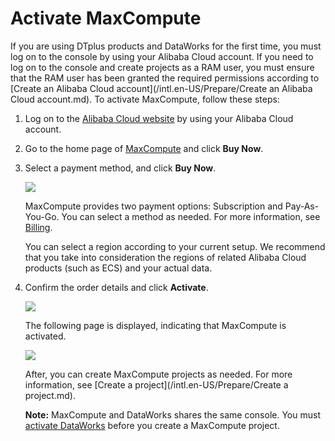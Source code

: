 # Activate MaxCompute

If you are using DTplus products and DataWorks for the first time, you must log on to the console by using your Alibaba Cloud account. If you need to log on to the console and create projects as a RAM user, you must ensure that the RAM user has been granted the required permissions according to [Create an Alibaba Cloud account](/intl.en-US/Prepare/Create an Alibaba Cloud account.md). To activate MaxCompute, follow these steps:

1.  Log on to the [Alibaba Cloud website](https://www.alibabacloud.com/zh) by using your Alibaba Cloud account.

2.  Go to the home page of [MaxCompute](https://www.alibabacloud.com/product/maxcompute) and click **Buy Now**.

3.  Select a payment method, and click **Buy Now**.

    ![](https://static-aliyun-doc.oss-cn-hangzhou.aliyuncs.com/assets/img/en-US/5642659951/p1383.png)

    MaxCompute provides two payment options: Subscription and Pay-As-You-Go. You can select a method as needed. For more information, see [Billing](https://www.alibabacloud.com/help/doc-detail/74873.htm).

    You can select a region according to your current setup. We recommend that you take into consideration the regions of related Alibaba Cloud products \(such as ECS\) and your actual data.

4.  Confirm the order details and click **Activate**.

    ![](https://static-aliyun-doc.oss-cn-hangzhou.aliyuncs.com/assets/img/en-US/5642659951/p1379.png)

    The following page is displayed, indicating that MaxCompute is activated.

    ![](https://static-aliyun-doc.oss-cn-hangzhou.aliyuncs.com/assets/img/en-US/5642659951/p1382.png)

    After, you can create MaxCompute projects as needed. For more information, see [Create a project](/intl.en-US/Prepare/Create a project.md).

    **Note:** MaxCompute and DataWorks shares the same console. You must [activate DataWorks](https://www.alibabacloud.com/product/ide?spm=a3c0i.7911826.1097638.dnavproductsh3.3a5214b3O5YhZp) before you create a MaxCompute project.


